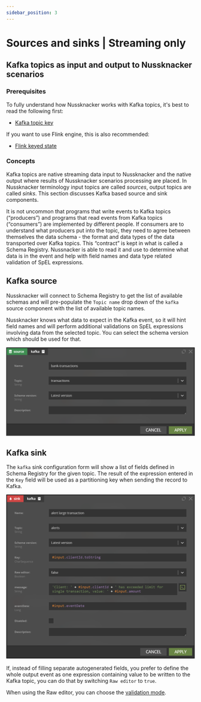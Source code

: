 ```yaml
---
sidebar_position: 3
---
```


# Sources and sinks | Streaming only

## Kafka topics as input and output to Nussknacker scenarios

### Prerequisites

To fully understand how Nussknacker works with Kafka topics, it's best to read the following first:
* [Kafka topic key](https://kafka.apache.org/intro)

If you want to use Flink engine, this is also recommended:
* [Flink keyed state](https://ci.apache.org/projects/flink/flink-docs-master/docs/concepts/stateful-stream-processing/#keyed-state)

### Concepts

Kafka topics are native streaming data input to Nussknacker and the native output where results of Nussknacker scenarios processing are placed. In Nussknacker terminology input topics are called _sources_, output topics are called _sinks_. This section discusses Kafka based  source and sink components. 

It is not uncommon that  programs that write events to Kafka topics (“producers”) and programs that read events from Kafka topics (“consumers”) are implemented by different people. If consumers are to understand what producers put into the topic, they need to agree between themselves the data schema - the format and data types of the data transported over Kafka topics. This “contract” is kept in what is called a Schema Registry. Nussnacker is able to read it and use to determine what data is in the event and help with field names and data type related validation of SpEL expressions.

## Kafka source

Nussknacker will connect to Schema Registry to get the list of available schemas and will pre-populate the `Topic name` drop down of the `kafka` source component with the list of available topic names.

Nussknacker knows what data to expect in the Kafka event, so it will hint field names and will perform additional validations on SpEL expressions involving data from the selected topic. You can select the schema version which should be used for that.

![Kafka source](img/kafkaSource.png "Kafka source")

## Kafka sink

The `kafka` sink configuration form will show a list of fields defined in Schema Registry for the given topic. The result of the expression entered in the `Key` field will be used as a partitioning key when sending the record to Kafka. 

![Kafka sink](img/kafkaSink.png "Kafka sink")

If, instead of filling separate autogenerated fields, you prefer to define the whole output event as one expression containing value to be written to the Kafka topic, you can do that by switching `Raw editor` to `true`.

When using the Raw editor, you can choose the [validation mode](/docs/integration/DataTypingAndSchemasHandling.md#validation-and-encoding).

